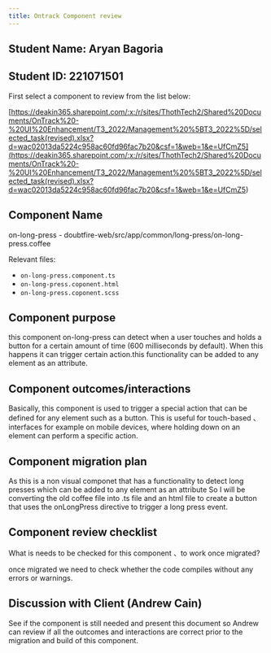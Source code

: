 ```yaml
---
title: Ontrack Component review
---
```


## Student Name: Aryan Bagoria

## Student ID: 221071501

First select a component to review from the list below:

[https://deakin365.sharepoint.com/:x:/r/sites/ThothTech2/Shared%20Documents/OnTrack%20-%20UI%20Enhancement/T3_2022/Management%20%5BT3_2022%5D/selected_task(revised).xlsx?d=wac02013da5224c958ac60fd96fac7b20&csf=1&web=1&e=UfCmZ5](<https://deakin365.sharepoint.com/:x:/r/sites/ThothTech2/Shared%20Documents/OnTrack%20-%20UI%20Enhancement/T3_2022/Management%20%5BT3_2022%5D/selected_task(revised).xlsx?d=wac02013da5224c958ac60fd96fac7b20&csf=1&web=1&e=UfCmZ5>)

## Component Name

on-long-press - doubtfire-web/src/app/common/long-press/on-long-press.coffee

Relevant files:

- `on-long-press.component.ts`
- `on-long-press.coponent.html`
- `on-long-press.coponent.scss`

## Component purpose

this component on-long-press can detect when a user touches and holds a button
for a certain amount of time (600 milliseconds by default). When this happens
it can trigger certain action.this functionality can be added to any element
as an attribute.

## Component outcomes/interactions

Basically, this component is used to trigger a special action that can be
defined for any element such as a button. This is useful for touch-based 、
interfaces for example on mobile devices, where
holding down on an element can perform a specific action.

## Component migration plan

As this is a non visual componet that has a functionality to detect long presses
which can be added to any element as an attribute So I will be converting the
old coffee file into .ts file and an html
file to create a button that uses the onLongPress directive to trigger
a long press event.

## Component review checklist

What is needs to be checked for this component 、to work once migrated?

once migrated we need to check whether the code compiles without any errors or warnings.

## Discussion with Client (Andrew Cain)

See if the component is still needed and present this document so Andrew can
review if all the outcomes and interactions are correct prior to the
migration and build of this component.
